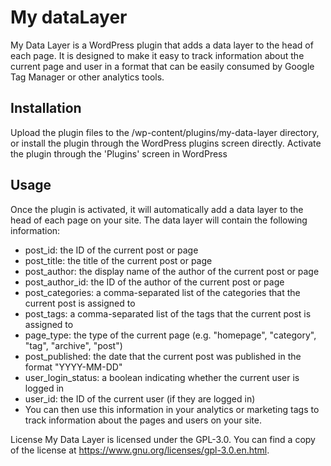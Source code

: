 # My dataLayer

My Data Layer is a WordPress plugin that adds a data layer to the head of each page. It is designed to make it easy to track information about the current page and user in a format that can be easily consumed by Google Tag Manager or other analytics tools.

## Installation
Upload the plugin files to the /wp-content/plugins/my-data-layer directory, or install the plugin through the WordPress plugins screen directly.
Activate the plugin through the 'Plugins' screen in WordPress

## Usage
Once the plugin is activated, it will automatically add a data layer to the head of each page on your site. The data layer will contain the following information:

- post_id: the ID of the current post or page
- post_title: the title of the current post or page
- post_author: the display name of the author of the current post or page
- post_author_id: the ID of the author of the current post or page
- post_categories: a comma-separated list of the categories that the current post is assigned to
- post_tags: a comma-separated list of the tags that the current post is assigned to
- page_type: the type of the current page (e.g. "homepage", "category", "tag", "archive", "post")
- post_published: the date that the current post was published in the format "YYYY-MM-DD"
- user_login_status: a boolean indicating whether the current user is logged in
- user_id: the ID of the current user (if they are logged in)
- You can then use this information in your analytics or marketing tags to track information about the pages and users on your site.

License
My Data Layer is licensed under the GPL-3.0. You can find a copy of the license at https://www.gnu.org/licenses/gpl-3.0.en.html.
